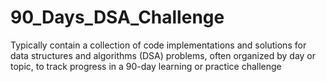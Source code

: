 # 90_Days_DSA_Challenge
Typically contain a collection of code implementations and solutions for data structures and algorithms (DSA) problems, often organized by day or topic, to track progress in a 90-day learning or practice challenge
